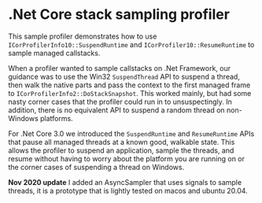 # .Net Core stack sampling profiler

This sample profiler demonstrates how to use `ICorProfilerInfo10::SuspendRuntime` and `ICorProfiler10::ResumeRuntime` to sample managed callstacks.

When a profiler wanted to sample callstacks on .Net Framework, our guidance was to use the Win32 `SuspendThread` API to suspend a thread, then walk the native parts and pass the context to the first managed frame to `ICorProfilerInfo2::DoStackSnapshot`. This worked mainly, but had some nasty corner cases that the profiler could run in to unsuspectingly. In addition, there is no equivalent API to suspend a random thread on non-Windows platforms.

For .Net Core 3.0 we introduced the `SuspendRuntime` and `ResumeRuntime` APIs that pause all managed threads at a known good, walkable state. This allows the profiler to suspend an application, sample the threads, and resume without having to worry about the platform you are running on or the corner cases of suspending a thread on Windows.

**Nov 2020 update** I added an AsyncSampler that uses signals to sample threads, it is a prototype that is lightly tested on macos and ubuntu 20.04.